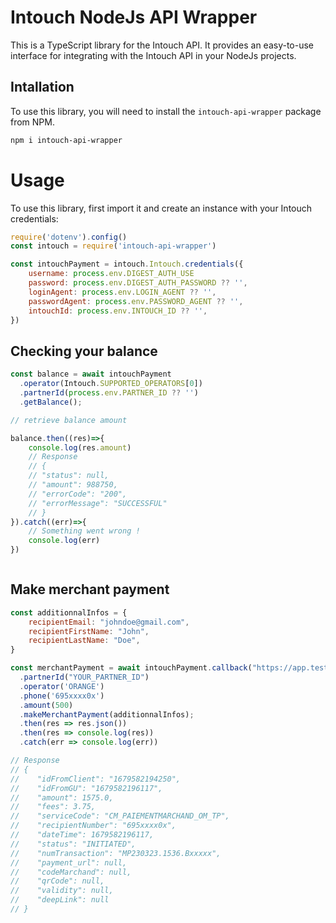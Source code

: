 # Intouch NodeJs API Wrapper

This is a TypeScript library for the Intouch API. It provides an easy-to-use interface for integrating with the Intouch API in your NodeJs projects.


## Intallation

To use this library, you will need to install the `intouch-api-wrapper` package from NPM.

```bash
npm i intouch-api-wrapper
```

# Usage

To use this library, first import it and create an instance with your Intouch credentials:

```js
require('dotenv').config()
const intouch = require('intouch-api-wrapper')

const intouchPayment = intouch.Intouch.credentials({
    username: process.env.DIGEST_AUTH_USE
    password: process.env.DIGEST_AUTH_PASSWORD ?? '',
    loginAgent: process.env.LOGIN_AGENT ?? '',
    passwordAgent: process.env.PASSWORD_AGENT ?? '',
    intouchId: process.env.INTOUCH_ID ?? '',
})

```

## Checking your balance

```js
const balance = await intouchPayment
  .operator(Intouch.SUPPORTED_OPERATORS[0])
  .partnerId(process.env.PARTNER_ID ?? '')
  .getBalance();

// retrieve balance amount

balance.then((res)=>{
    console.log(res.amount)
    // Response
    // {
    // "status": null,
    // "amount": 988750,
    // "errorCode": "200",
    // "errorMessage": "SUCCESSFUL"
    // }
}).catch((err)=>{
    // Something went wrong !
    console.log(err)
})



```

## Make merchant payment 

```js
const additionnalInfos = {
    recipientEmail: "johndoe@gmail.com",
    recipientFirstName: "John",
    recipientLastName: "Doe",
}

const merchantPayment = await intouchPayment.callback("https://app.test")
  .partnerId("YOUR_PARTNER_ID")
  .operator('ORANGE')
  .phone('695xxxx0x')
  .amount(500)
  .makeMerchantPayment(additionnalInfos);
  .then(res => res.json())
  .then(res => console.log(res))
  .catch(err => console.log(err))

// Response
// {
//    "idFromClient": "1679582194250",
//    "idFromGU": "1679582196117",
//    "amount": 1575.0,
//    "fees": 3.75,
//    "serviceCode": "CM_PAIEMENTMARCHAND_OM_TP",
//    "recipientNumber": "695xxxx0x",
//    "dateTime": 1679582196117,
//    "status": "INITIATED",
//    "numTransaction": "MP230323.1536.Bxxxxx",
//    "payment_url": null,
//    "codeMarchand": null,
//    "qrCode": null,
//    "validity": null,
//    "deepLink": null
// }

```

